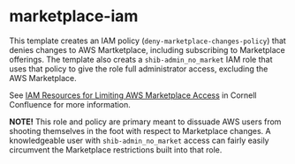 # marketplace-iam

This template creates an IAM policy (`deny-marketplace-changes-policy`) that denies changes to AWS Martketplace, including subscribing to Marketplace offerings. The template also creats a `shib-admin_no_market` IAM role that uses that policy to give the role full administrator access, excluding the AWS Marketplace.

See [IAM Resources for Limiting AWS Marketplace Access](https://confluence.cornell.edu/x/HrSCHw) in Cornell Confluence for more information.

**NOTE!** This role and policy are primary meant to dissuade AWS users from shooting themselves in the foot with respect to Marketplace changes. A knowledgeable user with `shib-admin_no_market` access can fairly easily circumvent the Marketplace restrictions built into that role.
